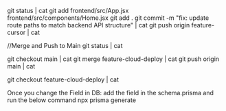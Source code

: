 git status | cat
git add frontend/src/App.jsx frontend/src/components/Home.jsx 
git add .
git commit -m "fix: update route paths to match backend API structure" | cat
git push origin feature-cursor | cat

//Merge and Push to Main
git status | cat

git checkout main | cat
git merge feature-cloud-deploy | cat
git push origin main | cat

git checkout feature-cloud-deploy | cat


Once you change the Field in DB: add the field in the schema.prisma and run the below command
npx prisma generate
